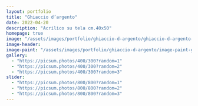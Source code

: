 ```yaml
---
layout: portfolio
title: "Ghiaccio d’argento"
date: 2022-04-20
description: "Acrilico su tela cm.40x50"
homepage: true
image: "/assets/images/portfolio/ghiaccio-d-argento/ghiaccio-d-argento-v1.jpg"
image-header:
image-paint: "/assets/images/portfolio/ghiaccio-d-argento/image-paint-ghiaccio-d-argento-v1.jpg"
gallery:
  - "https://picsum.photos/400/300?random=1"
  - "https://picsum.photos/400/300?random=2"
  - "https://picsum.photos/400/300?random=3"
slider:
  - "https://picsum.photos/800/800?random=1"
  - "https://picsum.photos/800/800?random=2"
  - "https://picsum.photos/800/800?random=3"
---
```


